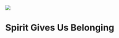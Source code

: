 <img class="intro-right" src="/images/art-darkness-crucifixion-dore.jpg">

# Spirit Gives Us Belonging
